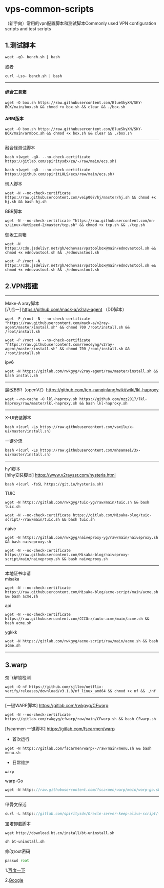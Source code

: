# vps-common-scripts
（新手向）常用的vpn配置脚本和测试脚本Commonly used VPN configuration scripts and test scripts  

## 1.测试脚本   
```
wget -qO- bench.sh | bash
```  
或者  
```
curl -Lso- bench.sh | bash
```
---
#### 综合工具箱  
```
wget -O box.sh https://raw.githubusercontent.com/BlueSkyXN/SKY-BOX/main/box.sh && chmod +x box.sh && clear && ./box.sh
```  
#### ARM版本  
```
wget -O box.sh https://raw.githubusercontent.com/BlueSkyXN/SKY-BOX/main/armbox.sh && chmod +x box.sh && clear && ./box.sh
```  
---
融合怪测试脚本  
```
bash <(wget -qO- --no-check-certificate https://gitlab.com/spiritysdx/za/-/raw/main/ecs.sh)
```  
```
bash <(wget -qO- --no-check-certificate https://github.com/spiritLHLS/ecs/raw/main/ecs.sh)
```  

懒人脚本  
```
wget -N --no-check-certificate https://raw.githubusercontent.com/veip007/hj/master/hj.sh && chmod +x hj.sh && bash hj.sh
```  

BBR脚本  
```
wget -N --no-check-certificate "https://raw.githubusercontent.com/mn-s/Linux-NetSpeed-2/master/tcp.sh" && chmod +x tcp.sh && ./tcp.sh
```  

御坂工具箱  
```
wget -N https://cdn.jsdelivr.net/gh/ednovas/vpstoolbox@main/ednovastool.sh && chmod +x ednovastool.sh && ./ednovastool.sh
```  
```
wget -P /root -N https://cdn.jsdelivr.net/gh/ednovas/vpstoolbox@main/ednovastool.sh && chmod +x ednovastool.sh && ./ednovastool.sh
```  

## 2.VPN搭建  
---
Make-A xray脚本  
[八合一]  https://github.com/mack-a/v2ray-agent  （DD脚本）  
```
wget -P /root -N --no-check-certificate "https://raw.githubusercontent.com/mack-a/v2ray-agent/master/install.sh" && chmod 700 /root/install.sh && /root/install.sh
```    

```
wget -P /root -N --no-check-certificate "https://raw.githubusercontent.com/reeceyng/v2ray-agent/master/install.sh" && chmod 700 /root/install.sh && /root/install.sh
```
  
ipv6  
```
wget -N https://gitlab.com/rwkgyg/v2ray-agent/raw/master/install.sh && bash install.sh
```
---
魔改BBR（openVZ）https://github.com/tcp-nanqinlang/wiki/wiki/lkl-haproxy  
```
wget --no-cache -O lkl-haproxy.sh https://github.com/mzz2017/lkl-haproxy/raw/master/lkl-haproxy.sh && bash lkl-haproxy.sh
```  

---
X-UI安装脚本  
```
bash <(curl -Ls https://raw.githubusercontent.com/vaxilu/x-ui/master/install.sh)
```
一键分流 
```
bash <(curl -Ls https://raw.githubusercontent.com/mhsanaei/3x-ui/master/install.sh)
```   
---
hy1脚本  
[hihy安装脚本] https://www.v2rayssr.com/hysteria.html  
```
bash <(curl -fsSL https://git.io/hysteria.sh)
```

TUIC  
```
wget -N https://gitlab.com/rwkgyg/tuic-yg/raw/main/tuic.sh && bash tuic.sh
```  
```
wget -N --no-check-certificate https://gitlab.com/Misaka-blog/tuic-script/-/raw/main/tuic.sh && bash tuic.sh
```

naive  
```
wget -N https://gitlab.com/rwkgyg/naiveproxy-yg/raw/main/naiveproxy.sh && bash naiveproxy.sh
```
```
wget -N --no-check-certificate https://raw.githubusercontent.com/Misaka-blog/naiveproxy-script/main/naiveproxy.sh && bash naiveproxy.sh
```
---
本地证书申请  
misaka
```
wget -N --no-check-certificate https://raw.githubusercontent.com/Misaka-blog/acme-script/main/acme.sh && bash acme.sh
```
api
```
wget -N --no-check-certificate https://raw.githubusercontent.com/CCCOrz/auto-acme/main/acme.sh && bash acme.sh
```
ygkkk
```
wget -N https://gitlab.com/rwkgyg/acme-script/raw/main/acme.sh && bash acme.sh
```
---

## 3.warp  
奈飞解锁检测
```
wget -O nf https://github.com/sjlleo/netflix-verify/releases/download/v3.1.0/nf_linux_amd64 && chmod +x nf && ./nf
```
---
[一键WARP脚本]  https://gitlab.com/rwkgyg/CFwarp 
```
wget -N --no-check-certificate https://gitlab.com/rwkgyg/cfwarp/raw/main/CFwarp.sh && bash CFwarp.sh
``` 


[fscarmen 一键脚本]  https://gitlab.com/fscarmen/warp  
 - 首次运行
 ```
 wget -N https://gitlab.com/fscarmen/warp/-/raw/main/menu.sh && bash menu.sh
 ```  
 - 日常维护
```
warp
```

warp-Go  
```javascript data-lang="java"  
wget -N https://raw.githubusercontent.com/fscarmen/warp/main/warp-go.sh && bash warp-go.sh`  
```
---
甲骨文保活  
```javascript data-lang="java"  
curl -L https://gitlab.com/spiritysdx/Oracle-server-keep-alive-script/-/raw/main/oalive.sh -o oalive.sh && chmod +x oalive.sh && bash oalive.sh`
```

宝塔卸载脚本  
```
wget http://download.bt.cn/install/bt-uninstall.sh
```  

```
sh bt-uninstall.sh
``` 

修改root密码  
```javascript data-lang="java"
passwd root
```
  
1.[百度一下]

[百度一下]:https://www.baidu.com 

2.[Google](https://www.google.com)


